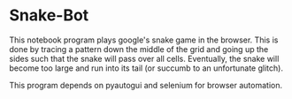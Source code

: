 # Snake-Bot

This notebook program plays google's snake game in the browser.  This is done by tracing a pattern down the middle of the grid and going up the sides such that the snake will pass over all cells.
Eventually, the snake will become too large and run into its tail (or succumb to an unfortunate glitch).

This program depends on pyautogui and selenium for browser automation.
